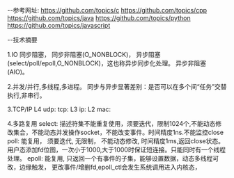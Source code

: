 --参考网址:
https://github.com/topics/c
https://github.com/topics/cpp
https://github.com/topics/java
https://github.com/topics/python
https://github.com/topics/javascript

--技术摘要

1.IO
	同步阻塞，
	同步非阻塞(O_NONBLOCK)，
	异步阻塞(select/poll/epoll,O_NONBLOCK)，这也称异步同步化处理。
	异步非阻塞(AIO)。

2.并发/并行,多线程,多进程。
	同步与异步显著差别：是否可以在多个间“任务”交替执行,非串行。

3.TCP/IP 
	L4	udp:
		tcp:
	L3	ip:
	L2	mac:

4.多路复用
	select: 描述符集不能重复使用，须要迭代，限制1024个,不能动态修改集合，不能动态并发操作socket，不能改变事件。时间精度1ns.不能监控close
  	poll:   能复用，              须要迭代, 无限制，   不能动态修改,                                           时间精度1ms,返回close状态。用户态添加fd位图，一次小于1000,大于1000时保证短连接。只能同时有一个线程处理。
	epoll:  能复用, 只返回一个有事件的子集，能够设置数据，动态多线程可改，边缘触发， 更改事件/增删fd,epoll_ctl会发生系统调用进入内核态，
